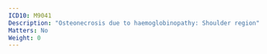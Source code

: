 ```yaml
---
ICD10: M9041
Description: "Osteonecrosis due to haemoglobinopathy: Shoulder region"
Matters: No
Weight: 0
---
```

